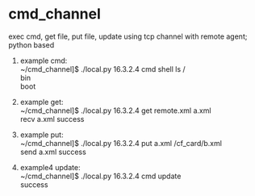 cmd_channel
===========

exec cmd, get file, put file, update using tcp channel with remote agent; python based


1. example cmd:   
  ~/cmd_channel]$ ./local.py 16.3.2.4 cmd shell ls /    
  bin   
  boot    

2. example get:   
  ~/cmd_channel]$ ./local.py 16.3.2.4 get remote.xml a.xml    
  recv a.xml success    

3. example put:   
  ~/cmd_channel]$ ./local.py 16.3.2.4 put a.xml  /cf_card/b.xml   
  send a.xml success    

4. example4 update:   
  ~/cmd_channel]$ ./local.py 16.3.2.4 cmd update    
  success   
